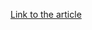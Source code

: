 [Link to the article](https://www.bleepingcomputer.com/news/apple/apple-creates-private-cloud-compute-vm-to-let-researchers-find-bugs/)
